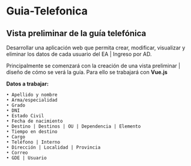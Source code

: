 ﻿# Guia-Telefonica
## Vista preliminar de la guía telefónica

Desarrollar una aplicación web que permita crear, modificar, visualizar y eliminar los datos de cada usuario del EA | Ingreso por AD.

Principalmente se comenzará con la creación de una vista preliminar | diseño de cómo se verá la guía. Para ello se trabajará con **Vue.js**

**Datos a trabajar:**

    • Apellido y nombre
    • Arma/especialidad
    • Grado
    • DNI
    • Estado Civil
    • Fecha de nacimiento
    • Destino | Destinos | OU | Dependencia | Elemento
    • Tiempo en destino
    • Cargo
    • Teléfono | Interno
    • Dirección | Localidad | Provincia
    • Correo
    • GDE | Usuario

